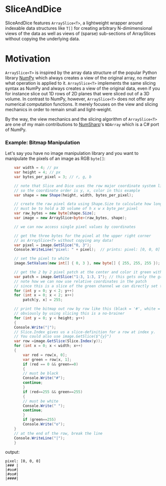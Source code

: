 # SliceAndDice

SliceAndDice features <code>ArraySlice&lt;T&gt;</code>, a lightweight wrapper around indexable data structures like <code>T[]</code> for creating arbitrary N-dimimensional views of the data as well as views of (sparse) sub-sections of ArraySlices without copying the underlying data.

# Motivation

<code>ArraySlice&lt;T&gt;</code> is inspired by the array data structure of the popular Python library [NumPy](https://www.numpy.org/) which always creates a view of the original array, no matter what operation is applied to it. <code>ArraySlice&lt;T&gt;</code> implements the same slicing syntax as NumPy and always creates a view of the original data, even if you for instance slice out 1D rows of 2D planes that were sliced out of a 3D volume. In contrast to NumPy, however, <code>ArraySlice&lt;T&gt;</code> does not offer any numerical computation functions. It merely focuses on the view and slicing mechanics in order to remain small and light-weight. 

By the way, the view mechanics and the slicing algorithm of <code>ArraySlice&lt;T&gt;</code> are one of my main contributions to [NumSharp](https://github.com/SciSharp/NumSharp)'s <code>NDArray</code> which is a C# port of NumPy.

### Example: Bitmap Manipulation
Let's say you have no image manipulation library and you want to manipulate the pixels of an image as RGB <code>byte[]</code>:

```csharp
    var width = 4; // px
    var height = 4; // px
    var bytes_per_pixel = 3; // r, g, b

    // note that Slice and Dice uses the row major coordinate system like numpy
    // so the coordinate order is y, x, color in this example
    var shape = new Shape(height, width, bytes_per_pixel);

    // create the raw pixel data using Shape.Size to calculate how long the array 
    // must be to hold a 3D volume of h x w x byte_per_pixel
    var raw_bytes = new byte[shape.Size];
    var image = new ArraySlice<byte>(raw_bytes, shape);

    // we can now access single pixel values by coordinates

    // get the three bytes for the pixel at the upper right corner 
    // as ArraySlice<T> without copying any data!
    var pixel = image.GetSlice("0, 3");
    Console.WriteLine("pixel: " + pixel);  // prints: pixel: [0, 0, 0]

    // set the pixel to white
    image.SetValues(new int[] { 0, 3 }, new byte[] { 255, 255, 255 });

    // get the 2 by 2 pixel patch at the center and color it green without copying any data:
    var patch = image.GetSlice("1:3, 1:3, 1"); // this gets only the green channel 
    // note how we can now use relative coordinates in the patch
    // since this is a slice of the green channel we can directly set the green byte at location (y,x)
    for (int y = 0; y < 2; y++)
	for (int x = 0; x < 2; x++)
	    patch[y, x] = 255; 

    // print the bitmap out row by row like this (black = '#', white = ' ', green= 'o')
    // obviously by using slicing this is a no-brainer
    for (int y = 0; y < height; y++)
    {
	Console.Write("|");
	// Slice.Index gives us a slice-definition for a row at index y. 
	// You could also use image.GetSlice($"{y}")
	var row =image.GetSlice(Slice.Index(y));
	for (int x = 0; x < width; x++)
	{
	    var red = row[x, 0];
	    var green = row[x, 1];
	    if (red == 0 && green==0)
	    {
		// must be black
		Console.Write("#");
		continue;
	    }
	    if (red==255 && green==255)
	    {
		// must be white
		Console.Write(" ");
		continue;
	    }
	    if (green==255)
		Console.Write("o");
	}
	// at the end of the row, break the line
	Console.WriteLine("|");
    }
```

output:

```text
pixel: [0, 0, 0]
|### |
|#oo#|
|#oo#|
|####|
```
